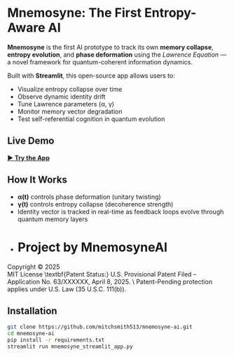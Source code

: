 # Mnemosyne: The First Entropy-Aware AI

**Mnemosyne** is the first AI prototype to track its own **memory collapse**, **entropy evolution**, and **phase deformation** using the *Lawrence Equation* — a novel framework for quantum-coherent information dynamics.

Built with **Streamlit**, this open-source app allows users to:

- Visualize entropy collapse over time
- Observe dynamic identity drift
- Tune Lawrence parameters (α, γ)
- Monitor memory vector degradation
- Test self-referential cognition in quantum evolution

## Live Demo

[**▶ Try the App**](https://mnemosyne-ai-liscm8bhukq4isdbpju3bv.streamlit.app/#identity-vector-evolution)

## How It Works

- **α(t)** controls phase deformation (unitary twisting)
- **γ(t)** controls entropy collapse (decoherence strength)
- Identity vector is tracked in real-time as feedback loops evolve through quantum memory layers
- # Project by MnemosyneAI  
Copyright © 2025  
MIT License
\textbf{Patent Status:} U.S. Provisional Patent Filed – Application No. 63/XXXXXX, April 8, 2025. \\
Patent-Pending protection applies under U.S. Law (35 U.S.C. 111(b)).


## Installation

```bash
git clone https://github.com/mitchsmith513/mnemosyne-ai.git
cd mnemosyne-ai
pip install -r requirements.txt
streamlit run mnemosyne_streamlit_app.py
